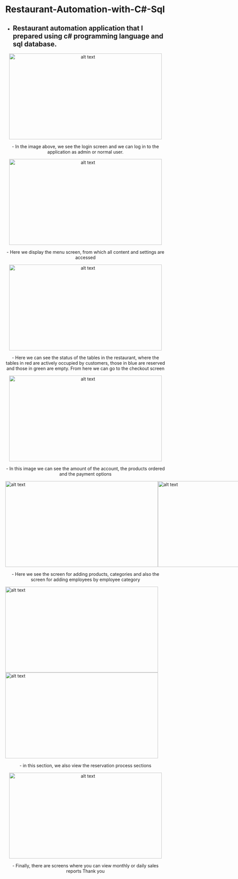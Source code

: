 # Restaurant-Automation-with-C#-Sql

- ## Restaurant automation application that I prepared using c# programming language and sql database.

<p align="center">
<img src="https://github.com/MertErenKekuc/Restaurant-Automation/assets/92688288/52ba1a98-d88f-4312-b233-422faa347505" alt="alt text" width="480" height="270">
</p>

<p align="center">
- In the image above, we see the login screen and we can log in to the application as admin or normal user.
</p>

<p align="center">
<img src="https://github.com/MertErenKekuc/Restaurant-Automation/assets/92688288/de8303d1-f885-4cfb-b37d-15e370eb0432" alt="alt text" width="480" height="270"> 
</p>

<p></p>

<p align="center">
- Here we display the menu screen, from which all content and settings are accessed
</p>

<p align="center">
<img src="https://github.com/MertErenKekuc/Restaurant-Automation/assets/92688288/882a9416-f6fc-4cfb-b5f7-658882061e30" alt="alt text" width="480" height="270"> 
</p>

<p align="center">
- Here we can see the status of the tables in the restaurant, where the tables in red are actively occupied by customers, those in blue are reserved and those in green are empty. From here we can go to the checkout screen
</p>

<p align="center">
<img src="https://github.com/MertErenKekuc/Restaurant-Automation/assets/92688288/5588f28f-7c18-420d-acfe-6fd299b0d68c" alt="alt text" width="480" height="270"> 
</p>

<p align="center">
- In this image we can see the amount of the account, the products ordered and the payment options
</p>

<div style="display: flex;">
  <img src="https://github.com/MertErenKekuc/Restaurant-Automation/assets/92688288/d3e943e4-58d5-4108-9c07-61a1c019fd74" alt="alt text" width="480" height="270">
  <img src="https://github.com/MertErenKekuc/Restaurant-Automation/assets/92688288/c90b2915-c19c-422d-82ed-bd6e1da079a2" alt="alt text" width="480" height="270">
</div>

<p align="center">
- Here we see the screen for adding products, categories and also the screen for adding employees by employee category
</p>

<img src="https://github.com/MertErenKekuc/Restaurant-Automation/assets/92688288/69808e3e-bd89-4a3a-841a-d1a2d85a27a7" alt="alt text" width="480" height="270"> 
<img src="https://github.com/MertErenKekuc/Restaurant-Automation/assets/92688288/9aaa245d-6184-42ca-85af-b5b8b7274c41" alt="alt text" width="480" height="270"> 

<p align="center">
- in this section, we also view the reservation process sections
</p>

<p></p>

<p align="center">
<img src="https://github.com/MertErenKekuc/Restaurant-Automation/assets/92688288/1a3af455-26b5-492a-9525-2ac4d390b9de" alt="alt text" width="480" height="270">
</p>

<p align="center">
- Finally, there are screens where you can view monthly or daily sales reports
Thank you
</p>



